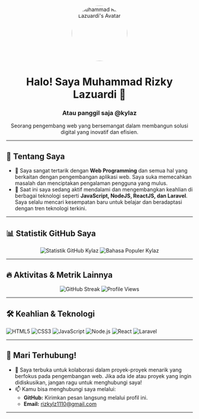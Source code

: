 <div align="center">
  <img src="https://avatars.githubusercontent.com/u/93168099?v=4" width="150" height="150" style="border-radius:50%;" alt="Muhammad Rizky Lazuardi's Avatar">
  <h1>Halo! Saya Muhammad Rizky Lazuardi 👋</h1>
  <h3>Atau panggil saja @kylaz</h3>
  <p>Seorang pengembang web yang bersemangat dalam membangun solusi digital yang inovatif dan efisien.</p>
</div>

---

## 🚀 Tentang Saya

- 👀 Saya sangat tertarik dengan **Web Programming** dan semua hal yang berkaitan dengan pengembangan aplikasi web. Saya suka memecahkan masalah dan menciptakan pengalaman pengguna yang mulus.
- 🌱 Saat ini saya sedang aktif mendalami dan mengembangkan keahlian di berbagai teknologi seperti **JavaScript, NodeJS, ReactJS, dan Laravel**. Saya selalu mencari kesempatan baru untuk belajar dan beradaptasi dengan tren teknologi terkini.

---

## 📊 Statistik GitHub Saya

<p align="center">
  <img src="https://github-readme-stats.vercel.app/api?username=kylaz&show_icons=true&theme=nord" alt="Statistik GitHub Kylaz" />
  <img src="https://github-readme-stats.vercel.app/api/top-langs/?username=kylaz&layout=compact&theme=nord" alt="Bahasa Populer Kylaz" />
</p>

---

## 🔥 Aktivitas & Metrik Lainnya

<p align="center">
  <img src="https://streak-stats.demolab.com/?user=kylaz&theme=dark&hide_border=true" alt="GitHub Streak" />
  <img src="https://komarev.com/ghpvc/?username=kylaz&color=blue" alt="Profile Views" />
</p>

---

## 🛠️ Keahlian & Teknologi

![HTML5](https://img.shields.io/badge/-HTML5-E34F26?style=flat-square&logo=html5&logoColor=white)
![CSS3](https://img.shields.io/badge/-CSS3-1572B6?style=flat-square&logo=css3&logoColor=white)
![JavaScript](https://img.shields.io/badge/-JavaScript-F7DF1E?style=flat-square&logo=javascript&logoColor=black)
![Node.js](https://img.shields.io/badge/-Node.js-339933?style=flat-square&logo=node.js&logoColor=white)
![React](https://img.shields.io/badge/-React-61DAFB?style=flat-square&logo=react&logoColor=white)
![Laravel](https://img.shields.io/badge/-Laravel-FF2D20?style=flat-square&logo=laravel&logoColor=white)

---

## 🤝 Mari Terhubung!

- 💞️ Saya terbuka untuk kolaborasi dalam proyek-proyek menarik yang berfokus pada pengembangan web. Jika ada ide atau proyek yang ingin didiskusikan, jangan ragu untuk menghubungi saya!
- 📫 Kamu bisa menghubungi saya melalui:
    -   **GitHub:** Kirimkan pesan langsung melalui profil ini.
    -   **Email:** [rizkylz1110@gmail.com](mailto:rizkylz1110@gmail.com)

---
